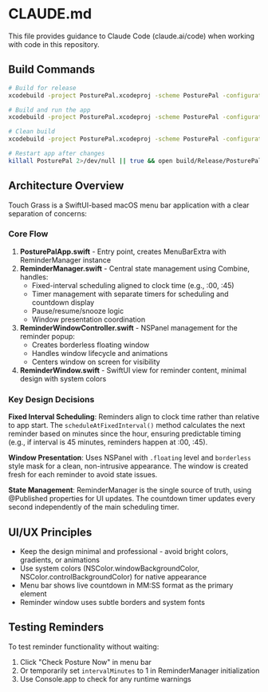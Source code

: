 # CLAUDE.md

This file provides guidance to Claude Code (claude.ai/code) when working with code in this repository.

## Build Commands

```bash
# Build for release
xcodebuild -project PosturePal.xcodeproj -scheme PosturePal -configuration Release build SYMROOT=build -quiet

# Build and run the app
xcodebuild -project PosturePal.xcodeproj -scheme PosturePal -configuration Release build SYMROOT=build -quiet && open build/Release/PosturePal.app

# Clean build
xcodebuild -project PosturePal.xcodeproj -scheme PosturePal -configuration Release clean build SYMROOT=build

# Restart app after changes
killall PosturePal 2>/dev/null || true && open build/Release/PosturePal.app
```

## Architecture Overview

Touch Grass is a SwiftUI-based macOS menu bar application with a clear separation of concerns:

### Core Flow
1. **PosturePalApp.swift** - Entry point, creates MenuBarExtra with ReminderManager instance
2. **ReminderManager.swift** - Central state management using Combine, handles:
   - Fixed-interval scheduling aligned to clock time (e.g., :00, :45)
   - Timer management with separate timers for scheduling and countdown display
   - Pause/resume/snooze logic
   - Window presentation coordination
3. **ReminderWindowController.swift** - NSPanel management for the reminder popup:
   - Creates borderless floating window
   - Handles window lifecycle and animations
   - Centers window on screen for visibility
4. **ReminderWindow.swift** - SwiftUI view for reminder content, minimal design with system colors

### Key Design Decisions

**Fixed Interval Scheduling**: Reminders align to clock time rather than relative to app start. The `scheduleAtFixedInterval()` method calculates the next reminder based on minutes since the hour, ensuring predictable timing (e.g., if interval is 45 minutes, reminders happen at :00, :45).

**Window Presentation**: Uses NSPanel with `.floating` level and `borderless` style mask for a clean, non-intrusive appearance. The window is created fresh for each reminder to avoid state issues.

**State Management**: ReminderManager is the single source of truth, using @Published properties for UI updates. The countdown timer updates every second independently of the main scheduling timer.

## UI/UX Principles

- Keep the design minimal and professional - avoid bright colors, gradients, or animations
- Use system colors (NSColor.windowBackgroundColor, NSColor.controlBackgroundColor) for native appearance
- Menu bar shows live countdown in MM:SS format as the primary element
- Reminder window uses subtle borders and system fonts

## Testing Reminders

To test reminder functionality without waiting:
1. Click "Check Posture Now" in menu bar
2. Or temporarily set `intervalMinutes` to 1 in ReminderManager initialization
3. Use Console.app to check for any runtime warnings